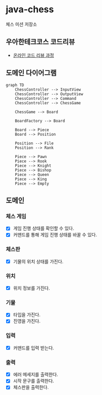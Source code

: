 # java-chess

체스 미션 저장소

## 우아한테크코스 코드리뷰

- [온라인 코드 리뷰 과정](https://github.com/woowacourse/woowacourse-docs/blob/master/maincourse/README.md)

## 도메인 다이어그램

```mermaid
graph TD
    ChessController --> InputView
    ChessController --> OutputView
    ChessController --> Command
    ChessController --> ChessGame
    
    ChessGame --> Board
    
    BoardFactory --> Board

    Board --> Piece
    Board --> Position
    
    Position --> File
    Position --> Rank
    
    Piece --> Pawn
    Piece --> Rook
    Piece --> Knight
    Piece --> Bishop
    Piece --> Queen
    Piece --> King
    Piece --> Empty
```

## 도메인

### 체스 게임

- [x] 게임 진행 상태를 확인할 수 있다.
- [x] 커맨드를 통해 게임 진행 상태를 바꿀 수 있다.

### 체스판

- [x] 기물의 위치 상태를 가진다.

### 위치

- [x] 위치 정보를 가진다.

### 기물

- [x] 타입을 가진다.
- [x] 진영을 가진다.

### 입력

- [x] 커맨드를 입력 받는다.

### 출력

- [x] 에러 메세지를 출력한다.
- [x] 시작 문구를 출력한다.
- [x] 체스판을 출력한다.